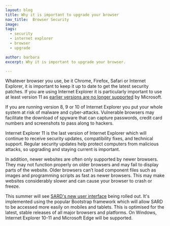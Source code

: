 ```yaml
---
layout: blog
title: Why it is important to upgrade your browser
nav_title:  Browser Security
image:
tags:
  - security
  - internet explorer
  - browser
  - upgrade

author: barbara
excerpt: Why it is important to upgrade your browser.

---
```

Whatever browser you use, be it Chrome, Firefox, Safari or Internet Explorer, it is important to keep it up to date to get the latest security patches. If you are using Internet Explorer it is particularly important to use at least version 11 as <a href="https://www.microsoft.com/en-us/WindowsForBusiness/End-of-IE-support"  target="_blank"> earlier versions are no longer supported</a> by Microsoft.

If you are running version 8, 9 or 10 of Internet Explorer you put your whole system at risk of malware and cyber-attacks. Vulnerable browsers may facilitate the download of spyware that can capture passwords, credit card numbers and screenshots to pass along to hackers.

Internet Explorer 11 is the last version of Internet Explorer which will continue to receive security updates, compatibility fixes, and technical support. Regular security updates help protect computers from malicious attacks, so upgrading and staying current is important.

In addition, newer websites are often only supported by newer browsers. They may not function properly on older browsers and may fail to display parts of the website. Older browsers can’t load component files such as images and programming scripts as fast as newer browsers. This may make websites considerably slower and can cause your browser to crash or freeze.

This summer will see <a href="https://getbootstrap.com/docs/4.0/getting-started/browsers-devices/"  target="_blank">SARD's new user interface</a> being rolled out. It's implemented using the popular Bootstrap framework which will allow SARD to be accessed more easily on mobiles and tablets. This is optimised for the latest, stable releases of all major browsers and platforms. On Windows, Internet Explorer 10-11 and Microsoft Edge will be supported.







